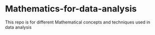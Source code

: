 # Mathematics-for-data-analysis
This repo is for different Mathematical concepts and techniques used in data analysis
